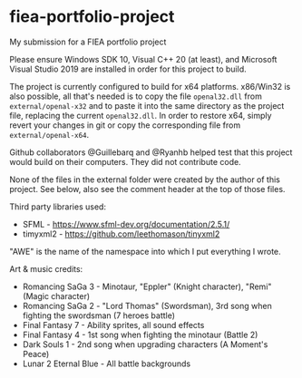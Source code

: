 # fiea-portfolio-project
My submission for a FIEA portfolio project

Please ensure Windows SDK 10, Visual C++ 20 (at least), and Microsoft Visual Studio 2019 are installed in order for this project to build.

The project is currently configured to build for x64 platforms.
x86/Win32 is also possible, all that's needed is to copy the file `openal32.dll` from `external/openal-x32` and to paste it into the same directory as the project file, replacing the current `openal32.dll`. In order to restore x64, simply revert your changes in git or copy the corresponding file from `external/openal-x64`.

Github collaborators @Guillebarq and @Ryanhb helped test that this project would build on their computers. They did not contribute code.

None of the files in the external folder were created by the author of this project. See below, also see the comment header at the top of those files.

Third party libraries used:
* SFML - https://www.sfml-dev.org/documentation/2.5.1/
* timyxml2 - https://github.com/leethomason/tinyxml2

"AWE" is the name of the namespace into which I put everything I wrote.

Art & music credits:
* Romancing SaGa 3 - Minotaur, "Eppler" (Knight character), "Remi" (Magic character)
* Romancing SaGa 2 - "Lord Thomas" (Swordsman), 3rd song when fighting the swordsman (7 heroes battle)
* Final Fantasy 7 - Ability sprites, all sound effects
* Final Fantasy 4 - 1st song when fighting the minotaur (Battle 2)
* Dark Souls 1 - 2nd song when upgrading characters (A Moment's Peace)
* Lunar 2 Eternal Blue - All battle backgrounds
